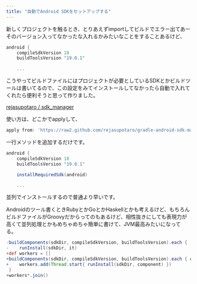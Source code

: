 ```yaml
---
title: "自動でAndroid SDKをセットアップする"
---
```


新しくプロジェクトを触るとき、とりあえずimportしてビルドでエラー出てあーそのバージョン入ってなかったな入れるかみたいなことをすることあるけど、

```groovy
android {
    compileSdkVersion 18
    buildToolsVersion "19.0.1"

    ...
```

こうやってビルドファイルにはプロジェクトが必要としているSDKとかビルドツールは書いてるので、この設定をみてインストールしてなかったら自動で入れてくれたら便利そうと思って作りました。

[rejasupotaro / sdk_manager](https://github.com/rejasupotaro/sdk_manager)

使い方は、どこかでapplyして、

```groovy
apply from: 'https://raw2.github.com/rejasupotaro/gradle-android-sdk-manager/master/sdk_manager.gradle'
```

一行メソッドを追加するだけです。

```groovy
android {
    compileSdkVersion 18
    buildToolsVersion "19.0.1"

    installRequiredSdk(android)

    ...
```

並列でインストールするので普通より早いです。

Androidのツール書くときRubyとかGoとかHaskellとかも考えるけど、もちろんビルドファイルがGroovyだからってのもあるけど、相性抜きにしても表現力が高くて並列処理とかもめちゃめちゃ簡単に書けて、JVM最高みたいになってる。

```groovy
-buildComponents(sdkDir, compileSdkVersion, buildToolsVersion).each {
-    runInstall(sdkDir, it)
+def workers = []
+buildComponents(sdkDir, compileSdkVersion, buildToolsVersion).each { component ->
+    workers.add(Thread.start{ runInstall(sdkDir, component) })
 }
+workers*.join()
```
